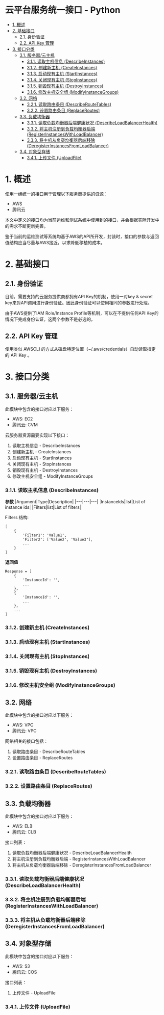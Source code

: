云平台服务统一接口 - Python
===

<!-- TOC -->

- [1. 概述](#1-概述)
- [2. 基础接口](#2-基础接口)
    - [2.1. 身份验证](#21-身份验证)
    - [2.2. API Key 管理](#22-api-key-管理)
- [3. 接口分类](#3-接口分类)
    - [3.1. 服务器/云主机](#31-服务器云主机)
        - [3.1.1. 读取主机信息 (DescribeInstances)](#311-读取主机信息-describeinstances)
        - [3.1.2. 创建新主机 (CreateInstances)](#312-创建新主机-createinstances)
        - [3.1.3. 启动现有主机 (StartInstances)](#313-启动现有主机-startinstances)
        - [3.1.4. 关闭现有主机 (StopInstances)](#314-关闭现有主机-stopinstances)
        - [3.1.5. 销毁现有主机 (DestroyInstances)](#315-销毁现有主机-destroyinstances)
        - [3.1.6. 修改主机安全组 (ModifyInstanceGroups)](#316-修改主机安全组-modifyinstancegroups)
    - [3.2. 网络](#32-网络)
        - [3.2.1. 读取路由条目 (DescribeRouteTables)](#321-读取路由条目-describeroutetables)
        - [3.2.2. 设置路由条目 (ReplaceRoutes)](#322-设置路由条目-replaceroutes)
    - [3.3. 负载均衡器](#33-负载均衡器)
        - [3.3.1. 读取负载均衡器后端健康状况 (DescribeLoadBalancerHealth)](#331-读取负载均衡器后端健康状况-describeloadbalancerhealth)
        - [3.3.2. 将主机注册到负载均衡器后端 (RegisterInstancesWithLoadBalancer)](#332-将主机注册到负载均衡器后端-registerinstanceswithloadbalancer)
        - [3.3.3. 将主机从负载均衡器后端移除 (DeregisterInstancesFromLoadBalancer)](#333-将主机从负载均衡器后端移除-deregisterinstancesfromloadbalancer)
    - [3.4. 对象型存储](#34-对象型存储)
        - [3.4.1. 上传文件 (UploadFile)](#341-上传文件-uploadfile)

<!-- /TOC -->

# 1. 概述
使用一组统一的接口用于管理以下服务商提供的资源：
+ AWS
+ 腾讯云

本文中定义的接口均为当前运维和测试系统中使用到的接口，并会根据实际开发中的需求不断更新完善。

鉴于当前的运维测试等系统均基于AWS的API所开发，封装时，接口的参数与返回值结构应当尽量与AWS接近，以求降低移植的成本。



# 2. 基础接口
## 2.1. 身份验证
目前，需要支持的云服务提供商都拥有API Key的机制，使用一对key & secret key来对API调用进行身份验证。因此身份验证可以使用相同的参数进行处理。

由于AWS提供了IAM Role/Instance Profile等机制，可以在不提供任何API Key的情况下完成身份认证，这两个参数不是必选的。

## 2.2. API Key 管理
使用类似 AWSCLI 的方式从磁盘特定位置（~/.aws/credentials）自动读取指定的 API Key 。

# 3. 接口分类
## 3.1. 服务器/云主机
此模块中包含的接口对应以下服务：
* AWS: EC2
* 腾讯云: CVM

云服务器资源需要实现以下接口：
1. 读取主机信息 - DescribeInstances
2. 创建新主机 - CreateInstances
3. 启动现有主机 - StartInstances
4. 关闭现有主机 - StopInstances
5. 销毁现有主机 - DestroyInstances
6. 修改主机安全组 - ModifyInstanceGroups

### 3.1.1. 读取主机信息 (DescribeInstances)
__参数__
|Argument|Type|Description|
|---|---|---|
|InstanceIds|list|List of instance ids|
|Filters|list|List of filters|

Filters 结构:
```
[
    {
        'Filter1': 'Value1',
        'Filter2': ['Value2', 'Value3'],
        ...
    }
]
```

__返回值__
```
Response = [
    {
        'InstanceId': '',
        ...
    },
    {
        'InstanceId': '',
        ...
    },
    ...
]
```

### 3.1.2. 创建新主机 (CreateInstances)
### 3.1.3. 启动现有主机 (StartInstances)
### 3.1.4. 关闭现有主机 (StopInstances)
### 3.1.5. 销毁现有主机 (DestroyInstances)
### 3.1.6. 修改主机安全组 (ModifyInstanceGroups)

## 3.2. 网络
此模块中包含的接口对应以下服务：
* AWS: VPC
* 腾讯云: VPC

网络相关的接口包括：
1. 读取路由条目 - DescribeRouteTables
2. 设置路由条目 - ReplaceRoutes

### 3.2.1. 读取路由条目 (DescribeRouteTables)
### 3.2.2. 设置路由条目 (ReplaceRoutes)

## 3.3. 负载均衡器
此模块中包含的接口对应以下服务：
* AWS: ELB
* 腾讯云: CLB

接口列表：
1. 读取负载均衡器后端健康状况 - DescribeLoadBalancerHealth
2. 将主机注册到负载均衡器后端 - RegisterInstancesWithLoadBalancer
3. 将主机从负载均衡器后端移除 - DeregisterInstancesFromLoadBalancer

### 3.3.1. 读取负载均衡器后端健康状况 (DescribeLoadBalancerHealth)
### 3.3.2. 将主机注册到负载均衡器后端 (RegisterInstancesWithLoadBalancer)
### 3.3.3. 将主机从负载均衡器后端移除 (DeregisterInstancesFromLoadBalancer)

## 3.4. 对象型存储
此模块中包含的接口对应以下服务：
* AWS: S3
* 腾讯云: COS

接口列表：
1. 上传文件 - UploadFile

### 3.4.1. 上传文件 (UploadFile)

